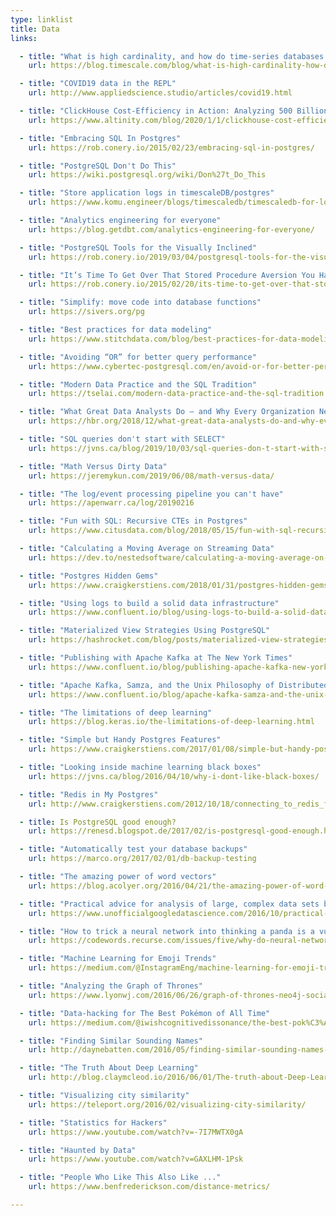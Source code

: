 ```yaml
---
type: linklist
title: Data
links:

  - title: "What is high cardinality, and how do time-series databases like InfluxDB and TimescaleDB compare?"
    url: https://blog.timescale.com/blog/what-is-high-cardinality-how-do-time-series-databases-influxdb-timescaledb-compare/

  - title: "COVID19 data in the REPL"
    url: http://www.appliedscience.studio/articles/covid19.html

  - title: "ClickHouse Cost-Efficiency in Action: Analyzing 500 Billion Rows on an Intel NUC"
    url: https://www.altinity.com/blog/2020/1/1/clickhouse-cost-efficiency-in-action-analyzing-500-billion-rows-on-an-intel-nuc

  - title: "Embracing SQL In Postgres"
    url: https://rob.conery.io/2015/02/23/embracing-sql-in-postgres/

  - title: "PostgreSQL Don't Do This"
    url: https://wiki.postgresql.org/wiki/Don%27t_Do_This

  - title: "Store application logs in timescaleDB/postgres"
    url: https://www.komu.engineer/blogs/timescaledb/timescaledb-for-logs

  - title: "Analytics engineering for everyone"
    url: https://blog.getdbt.com/analytics-engineering-for-everyone/

  - title: "PostgreSQL Tools for the Visually Inclined"
    url: https://rob.conery.io/2019/03/04/postgresql-tools-for-the-visually-inclined/

  - title: "It’s Time To Get Over That Stored Procedure Aversion You Have"
    url: https://rob.conery.io/2015/02/20/its-time-to-get-over-that-stored-procedure-aversion-you-have/

  - title: "Simplify: move code into database functions"
    url: https://sivers.org/pg

  - title: "Best practices for data modeling"
    url: https://www.stitchdata.com/blog/best-practices-for-data-modeling/

  - title: "Avoiding “OR” for better query performance"
    url: https://www.cybertec-postgresql.com/en/avoid-or-for-better-performance/

  - title: "Modern Data Practice and the SQL Tradition"
    url: https://tselai.com/modern-data-practice-and-the-sql-tradition.html

  - title: "What Great Data Analysts Do — and Why Every Organization Needs Them"
    url: https://hbr.org/2018/12/what-great-data-analysts-do-and-why-every-organization-needs-them

  - title: "SQL queries don't start with SELECT"
    url: https://jvns.ca/blog/2019/10/03/sql-queries-don-t-start-with-select/

  - title: "Math Versus Dirty Data"
    url: https://jeremykun.com/2019/06/08/math-versus-data/

  - title: "The log/event processing pipeline you can't have"
    url: https://apenwarr.ca/log/20190216

  - title: "Fun with SQL: Recursive CTEs in Postgres"
    url: https://www.citusdata.com/blog/2018/05/15/fun-with-sql-recursive-ctes/

  - title: "Calculating a Moving Average on Streaming Data"
    url: https://dev.to/nestedsoftware/calculating-a-moving-average-on-streaming-data-5a7k

  - title: "Postgres Hidden Gems"
    url: https://www.craigkerstiens.com/2018/01/31/postgres-hidden-gems/

  - title: "Using logs to build a solid data infrastructure"
    url: https://www.confluent.io/blog/using-logs-to-build-a-solid-data-infrastructure-or-why-dual-writes-are-a-bad-idea/

  - title: "Materialized View Strategies Using PostgreSQL"
    url: https://hashrocket.com/blog/posts/materialized-view-strategies-using-postgresql

  - title: "Publishing with Apache Kafka at The New York Times"
    url: https://www.confluent.io/blog/publishing-apache-kafka-new-york-times/

  - title: "Apache Kafka, Samza, and the Unix Philosophy of Distributed Data"
    url: https://www.confluent.io/blog/apache-kafka-samza-and-the-unix-philosophy-of-distributed-data/

  - title: "The limitations of deep learning"
    url: https://blog.keras.io/the-limitations-of-deep-learning.html

  - title: "Simple but Handy Postgres Features"
    url: https://www.craigkerstiens.com/2017/01/08/simple-but-handy-postgresql-features/

  - title: "Looking inside machine learning black boxes"
    url: https://jvns.ca/blog/2016/04/10/why-i-dont-like-black-boxes/

  - title: "Redis in My Postgres"
    url: http://www.craigkerstiens.com/2012/10/18/connecting_to_redis_from_postgres/

  - title: Is PostgreSQL good enough?
    url: https://renesd.blogspot.de/2017/02/is-postgresql-good-enough.html

  - title: "Automatically test your database backups"
    url: https://marco.org/2017/02/01/db-backup-testing

  - title: "The amazing power of word vectors"
    url: https://blog.acolyer.org/2016/04/21/the-amazing-power-of-word-vectors/

  - title: "Practical advice for analysis of large, complex data sets by a Google data scientist"
    url: https://www.unofficialgoogledatascience.com/2016/10/practical-advice-for-analysis-of-large.html

  - title: "How to trick a neural network into thinking a panda is a vulture"
    url: https://codewords.recurse.com/issues/five/why-do-neural-networks-think-a-panda-is-a-vulture

  - title: "Machine Learning for Emoji Trends"
    url: https://medium.com/@InstagramEng/machine-learning-for-emoji-trends-e676ac35e1d7/

  - title: "Analyzing the Graph of Thrones"
    url: https://www.lyonwj.com/2016/06/26/graph-of-thrones-neo4j-social-network-analysis/

  - title: "Data-hacking for The Best Pokémon of All Time"
    url: https://medium.com/@iwishcognitivedissonance/the-best-pok%C3%A9mon-of-all-time-eb222d69bf9#.jxqu0gcs9

  - title: "Finding Similar Sounding Names"
    url: http://daynebatten.com/2016/05/finding-similar-sounding-names-basics/

  - title: "The Truth About Deep Learning"
    url: http://blog.claymcleod.io/2016/06/01/The-truth-about-Deep-Learning/

  - title: "Visualizing city similarity"
    url: https://teleport.org/2016/02/visualizing-city-similarity/

  - title: "Statistics for Hackers"
    url: https://www.youtube.com/watch?v=-7I7MWTX0gA

  - title: "Haunted by Data"
    url: https://www.youtube.com/watch?v=GAXLHM-1Psk

  - title: "People Who Like This Also Like ..."
    url: https://www.benfrederickson.com/distance-metrics/

---
```




